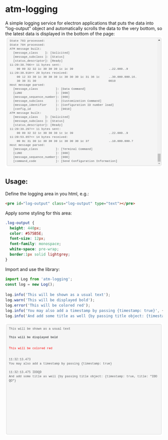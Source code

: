 # atm-logging

A simple logging service for electron applications that puts the data into "log-output" object and automatically scrolls the data to the very bottom, so the latest data is displayed in the bottom of the page:
![log-area](img/log-area.png)

## Usage:

Define the logging area in you html, e.g.:
```html
<pre id="log-output" class="log-output" type="text"></pre>
```

Apply some styling for this area:
```css
.log-output {
  height: 440px;
  color: #575B5E;
  font-size: 12px;
  font-family: monospace;
  white-space: pre-wrap;
  border:1px solid lightgrey;
}
```

Import and use the library:
```javascript
import Log from 'atm-logging';
const log = new Log();

log.info('This will be shown as a usual text');
log.warn('This will be displayed bold');
log.error('This will be colored red');
log.info('You may also add a timestamp by passing {timestamp: true}', {timestamp: true});
log.info('And add some title as well {by passing title object: {timestamp: true, title: "IDDQD"}', {timestamp: true, title: 'IDDQD'});
```

![usage](img/usage.png)
